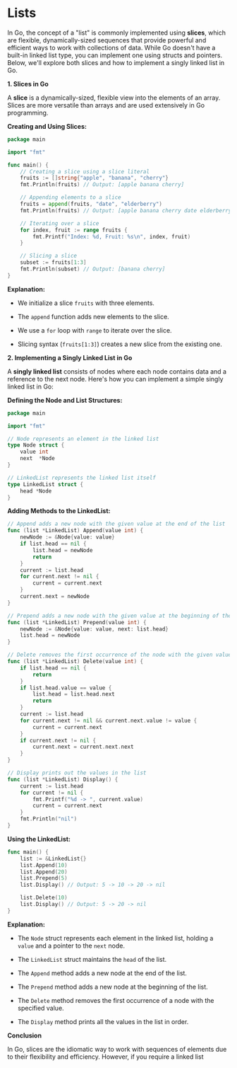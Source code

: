 # Lists

In Go, the concept of a "list" is commonly implemented using **slices**, which are flexible, dynamically-sized sequences that provide powerful and efficient ways to work with collections of data. While Go doesn't have a built-in linked list type, you can implement one using structs and pointers. Below, we'll explore both slices and how to implement a singly linked list in Go.

**1. Slices in Go**

A **slice** is a dynamically-sized, flexible view into the elements of an array. Slices are more versatile than arrays and are used extensively in Go programming.

**Creating and Using Slices:**

```go
package main

import "fmt"

func main() {
    // Creating a slice using a slice literal
    fruits := []string{"apple", "banana", "cherry"}
    fmt.Println(fruits) // Output: [apple banana cherry]

    // Appending elements to a slice
    fruits = append(fruits, "date", "elderberry")
    fmt.Println(fruits) // Output: [apple banana cherry date elderberry]

    // Iterating over a slice
    for index, fruit := range fruits {
        fmt.Printf("Index: %d, Fruit: %s\n", index, fruit)
    }

    // Slicing a slice
    subset := fruits[1:3]
    fmt.Println(subset) // Output: [banana cherry]
}
```

**Explanation:**

- We initialize a slice `fruits` with three elements.

- The `append` function adds new elements to the slice.

- We use a `for` loop with `range` to iterate over the slice.

- Slicing syntax (`fruits[1:3]`) creates a new slice from the existing one.

**2. Implementing a Singly Linked List in Go**

A **singly linked list** consists of nodes where each node contains data and a reference to the next node. Here's how you can implement a simple singly linked list in Go:

**Defining the Node and List Structures:**

```go
package main

import "fmt"

// Node represents an element in the linked list
type Node struct {
    value int
    next  *Node
}

// LinkedList represents the linked list itself
type LinkedList struct {
    head *Node
}
```

**Adding Methods to the LinkedList:**

```go
// Append adds a new node with the given value at the end of the list
func (list *LinkedList) Append(value int) {
    newNode := &Node{value: value}
    if list.head == nil {
        list.head = newNode
        return
    }
    current := list.head
    for current.next != nil {
        current = current.next
    }
    current.next = newNode
}

// Prepend adds a new node with the given value at the beginning of the list
func (list *LinkedList) Prepend(value int) {
    newNode := &Node{value: value, next: list.head}
    list.head = newNode
}

// Delete removes the first occurrence of the node with the given value
func (list *LinkedList) Delete(value int) {
    if list.head == nil {
        return
    }
    if list.head.value == value {
        list.head = list.head.next
        return
    }
    current := list.head
    for current.next != nil && current.next.value != value {
        current = current.next
    }
    if current.next != nil {
        current.next = current.next.next
    }
}

// Display prints out the values in the list
func (list *LinkedList) Display() {
    current := list.head
    for current != nil {
        fmt.Printf("%d -> ", current.value)
        current = current.next
    }
    fmt.Println("nil")
}
```

**Using the LinkedList:**

```go
func main() {
    list := &LinkedList{}
    list.Append(10)
    list.Append(20)
    list.Prepend(5)
    list.Display() // Output: 5 -> 10 -> 20 -> nil

    list.Delete(10)
    list.Display() // Output: 5 -> 20 -> nil
}
```

**Explanation:**

- The `Node` struct represents each element in the linked list, holding a `value` and a pointer to the `next` node.

- The `LinkedList` struct maintains the `head` of the list.

- The `Append` method adds a new node at the end of the list.

- The `Prepend` method adds a new node at the beginning of the list.

- The `Delete` method removes the first occurrence of a node with the specified value.

- The `Display` method prints all the values in the list in order.

**Conclusion**

In Go, slices are the idiomatic way to work with sequences of elements due to their flexibility and efficiency. However, if you require a linked list
